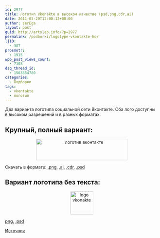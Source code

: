 ```yaml
---
id: 2977
title: Логотип Vkonakte в высоком качестве (psd,png,cdr,ai)
date: 2011-05-20T12:00:12+00:00
author: serEga
layout: post
guid: http://artslab.info/?p=2977
permalink: /podborki/logotype-vkontakte-hq/
ljID:
  - 387
prosmotr:
  - 1915
wpb_post_views_count:
  - 7103
dsq_thread_id:
  - 1563854780
categories:
  - Подборки
tags:
  - vkontakte
  - логотип
---
```

Два варианта логотипа социальной сети Вконтакте. Оба лого доступны в высоком разрешений и в разных форматах.

## Крупный, полный вариант:

<center>
  <a href="http://img.artslab.info/vkonakte_logo.jpg"><img src="http://img.artslab.info/vkonakte_logo-300x70.jpg" alt="логотив вконтакте" title="vkonakte_logo" width="300" height="70" class="alignnone size-medium wp-image-2978" srcset="http://img.artslab.info/vkonakte_logo-300x70.jpg 300w, http://img.artslab.info/vkonakte_logo.jpg 604w" sizes="(max-width: 300px) 100vw, 300px" /></a>
</center>

Скачать в формате: [.png](http://vkontakte.ru/images/logos/vk_logo.png), [.ai](http://vkontakte.ru/images/logos/vk_logo.ai), [.cdr](http://vkontakte.ru/images/logos/vk_logo.cdr), [.psd](http://vkontakte.ru/images/logos/vk_logo.psd)

## Вариант логотипа без текста:

<center>
  <img src="http://img.artslab.info/vkontakte_logo2.jpg" alt="logo vkonakte" title="vkontakte_logo2" width="75" height="75" class="alignnone size-full wp-image-2979" />
</center>

[png](http://vkontakte.ru/images/logos/vk_logo_small_blue.png), [.psd](http://vkontakte.ru/images/logos/vk_logo_small_blue.psd) 

[Источник](http://vkontakte.ru/help.php?page=about)